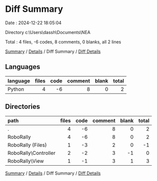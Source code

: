 # Diff Summary

Date : 2024-12-22 18:05:04

Directory c:\\Users\\dassh\\Documents\\NEA

Total : 4 files,  -6 codes, 8 comments, 0 blanks, all 2 lines

[Summary](results.md) / [Details](details.md) / Diff Summary / [Diff Details](diff-details.md)

## Languages
| language | files | code | comment | blank | total |
| :--- | ---: | ---: | ---: | ---: | ---: |
| Python | 4 | -6 | 8 | 0 | 2 |

## Directories
| path | files | code | comment | blank | total |
| :--- | ---: | ---: | ---: | ---: | ---: |
| . | 4 | -6 | 8 | 0 | 2 |
| RoboRally | 4 | -6 | 8 | 0 | 2 |
| RoboRally (Files) | 1 | -3 | 2 | 0 | -1 |
| RoboRally\\Controller | 2 | -2 | 3 | -1 | 0 |
| RoboRally\\View | 1 | -1 | 3 | 1 | 3 |

[Summary](results.md) / [Details](details.md) / Diff Summary / [Diff Details](diff-details.md)